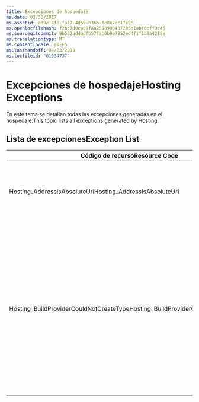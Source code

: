 ```yaml
---
title: Excepciones de hospedaje
ms.date: 03/30/2017
ms.assetid: ad9e14f8-fa17-4d59-b365-fe0e7ec17c98
ms.openlocfilehash: f2bc7d0ca09faa2598990437295d1abf0cff3c45
ms.sourcegitcommit: 9b552addadfb57fab0b9e7852ed4f1f1b8a42f8e
ms.translationtype: MT
ms.contentlocale: es-ES
ms.lasthandoff: 04/23/2019
ms.locfileid: "61934737"
---
```

# <a name="hosting-exceptions"></a><span data-ttu-id="6d1e4-102">Excepciones de hospedaje</span><span class="sxs-lookup"><span data-stu-id="6d1e4-102">Hosting Exceptions</span></span>
<span data-ttu-id="6d1e4-103">En este tema se detallan todas las excepciones generadas en el hospedaje.</span><span class="sxs-lookup"><span data-stu-id="6d1e4-103">This topic lists all exceptions generated by Hosting.</span></span>  
  
## <a name="exception-list"></a><span data-ttu-id="6d1e4-104">Lista de excepciones</span><span class="sxs-lookup"><span data-stu-id="6d1e4-104">Exception List</span></span>  
  
|<span data-ttu-id="6d1e4-105">Código de recurso</span><span class="sxs-lookup"><span data-stu-id="6d1e4-105">Resource Code</span></span>|<span data-ttu-id="6d1e4-106">Cadena de recurso</span><span class="sxs-lookup"><span data-stu-id="6d1e4-106">Resource String</span></span>|  
|-------------------|---------------------|  
|<span data-ttu-id="6d1e4-107">Hosting_AddressIsAbsoluteUri</span><span class="sxs-lookup"><span data-stu-id="6d1e4-107">Hosting_AddressIsAbsoluteUri</span></span>|<span data-ttu-id="6d1e4-108">No se permite el URI completo.</span><span class="sxs-lookup"><span data-stu-id="6d1e4-108">The full URI is not allowed.</span></span> <span data-ttu-id="6d1e4-109">Los URI completos no se permiten para la ServiceHostingEnvironment.EnsureServiceAvailable API.</span><span class="sxs-lookup"><span data-stu-id="6d1e4-109">Full URIs are not allowed for the ServiceHostingEnvironment.EnsureServiceAvailable API.</span></span> <span data-ttu-id="6d1e4-110">Utilice una ruta de acceso virtual para el servicio correspondiente.</span><span class="sxs-lookup"><span data-stu-id="6d1e4-110">Use a virtual path for the corresponding service.</span></span>|  
|<span data-ttu-id="6d1e4-111">Hosting_BuildProviderCouldNotCreateType</span><span class="sxs-lookup"><span data-stu-id="6d1e4-111">Hosting_BuildProviderCouldNotCreateType</span></span>|<span data-ttu-id="6d1e4-112">El tipo CLR especificado no se puede cargar durante la compilación del servicio.</span><span class="sxs-lookup"><span data-stu-id="6d1e4-112">The specified CLR type cannot be loaded during service compilation.</span></span> <span data-ttu-id="6d1e4-113">Compruebe que este tipo está definida en un archivo de origen ubicado en la aplicación \\directorio \App_Code, contenido en un ensamblado compilado situado en la aplicación \\\bin directorio, o está presente en un ensamblado instalado en el Caché global de ensamblados.</span><span class="sxs-lookup"><span data-stu-id="6d1e4-113">Verify that this type is either defined in a source file located in the application's \\\App_Code directory, contained in a compiled assembly located in the application's \\\bin directory, or present in an assembly installed in the Global Assembly Cache.</span></span> <span data-ttu-id="6d1e4-114">En el nombre de tipo se distingue entre mayúsculas y minúsculas.</span><span class="sxs-lookup"><span data-stu-id="6d1e4-114">The type name is case-sensitive.</span></span> <span data-ttu-id="6d1e4-115">Los directorios como \\\App_Code y \\\bin debe estar ubicado en el directorio raíz de la aplicación.</span><span class="sxs-lookup"><span data-stu-id="6d1e4-115">The directories such as \\\App_Code and \\\bin must be located in the application's root directory.</span></span> <span data-ttu-id="6d1e4-116">El \\\App_Code y \\\bin directorios no pueden estar anidados en subdirectorios.</span><span class="sxs-lookup"><span data-stu-id="6d1e4-116">The \\\App_Code and \\\bin directories cannot be nested in subdirectories.</span></span>|
